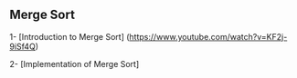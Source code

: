 
## Merge Sort


1- [Introduction to Merge Sort] (https://www.youtube.com/watch?v=KF2j-9iSf4Q)

2- [Implementation of Merge Sort]
